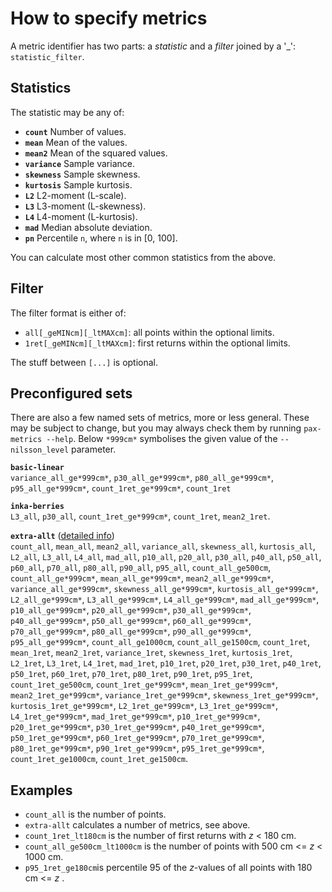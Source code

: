 # How to specify metrics


A metric identifier has two parts: a *statistic* and a *filter* joined by a '_': `statistic_filter`.

## Statistics

The statistic may be any of:

- **`count`**		Number of values.
- **`mean`**		Mean of the values.
- **`mean2`**		Mean of the squared values.
- **`variance`**	Sample variance.
- **`skewness`**	Sample skewness.
- **`kurtosis`**	Sample kurtosis.
- **`L2`**		L2-moment (L-scale).
- **`L3`**		L3-moment (L-skewness).
- **`L4`**		L4-moment (L-kurtosis).
- **`mad`**		Median absolute deviation.
- **`pn`**		Percentile `n`, where `n` is in \[0, 100\].

You can calculate most other common statistics from the above. 


## Filter

The filter format is either of:

- `all[_geMINcm][_ltMAXcm]`: all points within the optional limits.
- `1ret[_geMINcm][_ltMAXcm]`: first returns within the optional limits.

The stuff between `[...]` is optional.


## Preconfigured sets

There are also a few named sets of metrics, more or less general. 
These may be subject to change, but you may always check them by running `pax-metrics --help`. 
Below `*999cm*` symbolises the given value of the `--nilsson_level` parameter. 

**`basic-linear`**  
`variance_all_ge*999cm*`, `p30_all_ge*999cm*`, `p80_all_ge*999cm*`, `p95_all_ge*999cm*`, `count_1ret_ge*999cm*`, `count_1ret`

**`inka-berries`**  
`L3_all`, `p30_all`, `count_1ret_ge*999cm*`, `count_1ret`, `mean2_1ret`.

**`extra-allt`** ([detailed info](extra-allt/extra-allt.pdf))  
`count_all`, `mean_all`, `mean2_all`, `variance_all`, `skewness_all`, `kurtosis_all`, `L2_all`, `L3_all`, `L4_all`, `mad_all`, `p10_all`, `p20_all`, `p30_all`, `p40_all`, `p50_all`, `p60_all`, `p70_all`, `p80_all`, `p90_all`, `p95_all`, `count_all_ge500cm`, `count_all_ge*999cm*`, `mean_all_ge*999cm*`, `mean2_all_ge*999cm*`, `variance_all_ge*999cm*`, `skewness_all_ge*999cm*`, `kurtosis_all_ge*999cm*`, `L2_all_ge*999cm*`, `L3_all_ge*999cm*`, `L4_all_ge*999cm*`, `mad_all_ge*999cm*`, `p10_all_ge*999cm*`, `p20_all_ge*999cm*`, `p30_all_ge*999cm*`, `p40_all_ge*999cm*`, `p50_all_ge*999cm*`, `p60_all_ge*999cm*`, `p70_all_ge*999cm*`, `p80_all_ge*999cm*`, `p90_all_ge*999cm*`, `p95_all_ge*999cm*`, `count_all_ge1000cm`, `count_all_ge1500cm`, `count_1ret`, `mean_1ret`, `mean2_1ret`, `variance_1ret`, `skewness_1ret`, `kurtosis_1ret`, `L2_1ret`, `L3_1ret`, `L4_1ret`, `mad_1ret`, `p10_1ret`, `p20_1ret`, `p30_1ret`, `p40_1ret`, `p50_1ret`, `p60_1ret`, `p70_1ret`, `p80_1ret`, `p90_1ret`, `p95_1ret`, `count_1ret_ge500cm`, `count_1ret_ge*999cm*`, `mean_1ret_ge*999cm*`, `mean2_1ret_ge*999cm*`, `variance_1ret_ge*999cm*`, `skewness_1ret_ge*999cm*`, `kurtosis_1ret_ge*999cm*`, `L2_1ret_ge*999cm*`, `L3_1ret_ge*999cm*`, `L4_1ret_ge*999cm*`, `mad_1ret_ge*999cm*`, `p10_1ret_ge*999cm*`, `p20_1ret_ge*999cm*`, `p30_1ret_ge*999cm*`, `p40_1ret_ge*999cm*`, `p50_1ret_ge*999cm*`, `p60_1ret_ge*999cm*`, `p70_1ret_ge*999cm*`, `p80_1ret_ge*999cm*`, `p90_1ret_ge*999cm*`, `p95_1ret_ge*999cm*`, `count_1ret_ge1000cm`, `count_1ret_ge1500cm`.


## Examples

- `count_all` is the number of points.
- `extra-allt` calculates a number of metrics, see above.
- `count_1ret_lt180cm` is the number of first returns with *z* \< 180 cm.
- `count_all_ge500cm_lt1000cm` is the number of points with 500 cm \<= *z* \< 1000 cm.
- `p95_1ret_ge180cm`is percentile 95 of the *z*-values of all points with 180 cm \<= *z* .
